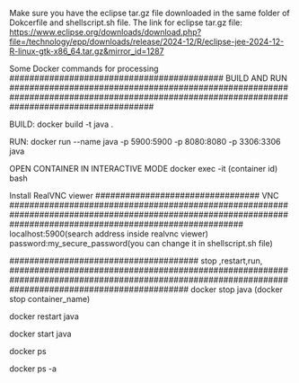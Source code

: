 Make sure you have the eclipse tar.gz file downloaded in the same folder of Dokcerfile and shellscript.sh file. 
The link for eclipse tar.gz file: https://www.eclipse.org/downloads/download.php?file=/technology/epp/downloads/release/2024-12/R/eclipse-jee-2024-12-R-linux-gtk-x86_64.tar.gz&mirror_id=1287

Some Docker commands for processing 
###########################################    BUILD AND RUN      #############################################################################################################################################

BUILD: 
docker build -t java .


RUN:
docker run --name java -p 5900:5900 -p 8080:8080 -p 3306:3306 java


OPEN CONTAINER IN INTERACTIVE MODE
docker exec -it (container id) bash


Install RealVNC viewer 
#################################       VNC       ###############################################################################################################################################################
localhost:5900(search address inside realvnc viewer)
password:my_secure_password(you can change it in shellscript.sh file)

######################################     stop ,restart,run, ####################################################################################################################################################
docker stop java (docker stop container_name)

docker restart java

docker start java

docker ps

docker ps -a
